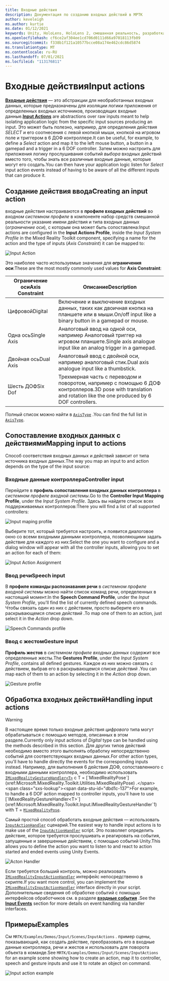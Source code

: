 ```yaml
---
title: Входные действия
description: Документация по созданию входных действий в МРТК
author: keveleigh
ms.author: kurtie
ms.date: 01/12/2021
keywords: Unity, HoloLens, HoloLens 2, смешанная реальность, разработка, мртк, инпутактионс,
ms.openlocfilehash: cf6ce2af304ee1cd706d0111d66a97018113fb09
ms.sourcegitcommit: f338b1f121a10577bcce08a174e462cdc86d5874
ms.translationtype: MT
ms.contentlocale: ru-RU
ms.lasthandoff: 07/01/2021
ms.locfileid: "113176811"
---
```

# <a name="input-actions"></a><span data-ttu-id="dbd1c-104">Входные действия</span><span class="sxs-lookup"><span data-stu-id="dbd1c-104">Input actions</span></span>

<span data-ttu-id="dbd1c-105">[**Входные действия**](input-actions.md) — это абстракции для необработанных входных данных, которые предназначены для изоляции логики приложения от определенных входных источников, производящих входные данные.</span><span class="sxs-lookup"><span data-stu-id="dbd1c-105">[**Input Actions**](input-actions.md) are abstractions over raw inputs meant to help isolating application logic from the specific input sources producing an input.</span></span> <span data-ttu-id="dbd1c-106">Это может быть полезно, например, для определения действия *SELECT* и его соотнесения с левой кнопкой мыши, кнопкой на игровом поле и триггером в 6 ДОФ контроллере.</span><span class="sxs-lookup"><span data-stu-id="dbd1c-106">It can be useful, for example, to define a *Select* action and map it to the left mouse button, a button in a gamepad and a trigger in a 6 DOF controller.</span></span> <span data-ttu-id="dbd1c-107">Затем можно настроить для приложения логику прослушивания событий *выбора* входных действий вместо того, чтобы знать все различные входные данные, которые могут его создать.</span><span class="sxs-lookup"><span data-stu-id="dbd1c-107">You can then have your application logic listen for *Select* input action events instead of having to be aware of all the different inputs that can produce it.</span></span>

## <a name="creating-an-input-action"></a><span data-ttu-id="dbd1c-108">Создание действия ввода</span><span class="sxs-lookup"><span data-stu-id="dbd1c-108">Creating an input action</span></span>

<span data-ttu-id="dbd1c-109">входные действия настраиваются в **профиле входных действий** во *входном системном профиле* в компоненте набор средств смешанной реальности указание имени действия и типа входных данных (*ограничение оси*), с которым она может быть сопоставлена:</span><span class="sxs-lookup"><span data-stu-id="dbd1c-109">Input actions are configured in the **Input Actions Profile**, inside the *Input System Profile* in the Mixed Reality Toolkit component, specifying a name for the action and the type of inputs (*Axis Constraint*) it can be mapped to:</span></span>

<img src="../images/input/InputActions.png" alt="Input Action" style="max-width:100%;">

<span data-ttu-id="dbd1c-110">Это наиболее часто используемые значения для **ограничения оси**:</span><span class="sxs-lookup"><span data-stu-id="dbd1c-110">These are the most mostly commonly used values for **Axis Constraint**:</span></span>

<span data-ttu-id="dbd1c-111">Ограничение оси</span><span class="sxs-lookup"><span data-stu-id="dbd1c-111">Axis Constraint</span></span> | <span data-ttu-id="dbd1c-112">Описание</span><span class="sxs-lookup"><span data-stu-id="dbd1c-112">Description</span></span>
--- | ---
<span data-ttu-id="dbd1c-113">Цифровой</span><span class="sxs-lookup"><span data-stu-id="dbd1c-113">Digital</span></span> | <span data-ttu-id="dbd1c-114">Включение и выключение входных данных, таких как двоичная кнопка на планшете или в мыши.</span><span class="sxs-lookup"><span data-stu-id="dbd1c-114">On/off input like a binary button in a gamepad or mouse.</span></span>
<span data-ttu-id="dbd1c-115">Одна ось</span><span class="sxs-lookup"><span data-stu-id="dbd1c-115">Single Axis</span></span> | <span data-ttu-id="dbd1c-116">Аналоговый ввод на одной оси, например Аналоговый триггер на игровом планшете.</span><span class="sxs-lookup"><span data-stu-id="dbd1c-116">Single axis analogue input like an analog trigger in a gamepad.</span></span>
<span data-ttu-id="dbd1c-117">Двойная ось</span><span class="sxs-lookup"><span data-stu-id="dbd1c-117">Dual Axis</span></span> | <span data-ttu-id="dbd1c-118">Аналоговый ввод с двойной оси, например аналоговый стик.</span><span class="sxs-lookup"><span data-stu-id="dbd1c-118">Dual axis analogue input like a thumbstick.</span></span>
<span data-ttu-id="dbd1c-119">Шесть ДОФ</span><span class="sxs-lookup"><span data-stu-id="dbd1c-119">Six Dof</span></span> | <span data-ttu-id="dbd1c-120">Трехмерная часть с переводом и поворотом, например с помощью 6 ДОФ контроллеров.</span><span class="sxs-lookup"><span data-stu-id="dbd1c-120">3D pose with translation and rotation like the one produced by 6 DOF controllers.</span></span>

<span data-ttu-id="dbd1c-121">Полный список можно найти в [`AxisType`](xref:Microsoft.MixedReality.Toolkit.Utilities.AxisType) .</span><span class="sxs-lookup"><span data-stu-id="dbd1c-121">You can find the full list in [`AxisType`](xref:Microsoft.MixedReality.Toolkit.Utilities.AxisType).</span></span>

## <a name="mapping-input-to-actions"></a><span data-ttu-id="dbd1c-122">Сопоставление входных данных с действиями</span><span class="sxs-lookup"><span data-stu-id="dbd1c-122">Mapping input to actions</span></span>

<span data-ttu-id="dbd1c-123">Способ соответствия входных данных и действий зависит от типа источника входных данных.</span><span class="sxs-lookup"><span data-stu-id="dbd1c-123">The way you map an input to and action depends on the type of the input source:</span></span>

### <a name="controller-input"></a><span data-ttu-id="dbd1c-124">Входные данные контроллера</span><span class="sxs-lookup"><span data-stu-id="dbd1c-124">Controller input</span></span>

<span data-ttu-id="dbd1c-125">Перейдите в **профиль сопоставления входных данных контроллера** в *системном профиле входной системы*.</span><span class="sxs-lookup"><span data-stu-id="dbd1c-125">Go to the **Controller Input Mapping Profile**, under the *Input System Profile*.</span></span> <span data-ttu-id="dbd1c-126">Здесь вы найдете список всех поддерживаемых контроллеров:</span><span class="sxs-lookup"><span data-stu-id="dbd1c-126">There you will find a list of all supported controllers:</span></span>

<img src="../images/input/ControllerInputMappingProfile.PNG" alt="Input maping profile" style="max-width:100%;">

<span data-ttu-id="dbd1c-127">Выберите тот, который требуется настроить, и появится диалоговое окно со всеми входными данными контроллера, позволяющими задать действие для каждого из них:</span><span class="sxs-lookup"><span data-stu-id="dbd1c-127">Select the one you want to configure and a dialog window will appear with all the controller inputs, allowing you to set an action for each of them:</span></span>

<img src="../images/input/InputActionAssignment.PNG" alt="Input Action Assignment" style="max-width:100%;">

### <a name="speech-input"></a><span data-ttu-id="dbd1c-128">Ввод речи</span><span class="sxs-lookup"><span data-stu-id="dbd1c-128">Speech input</span></span>

<span data-ttu-id="dbd1c-129">В **профиле команды распознавания речи** в *системном профиле входной системы* можно найти список команд речи, определенных в настоящий момент.</span><span class="sxs-lookup"><span data-stu-id="dbd1c-129">In the **Speech Command Profile**, under the *Input System Profile*, you'll find the list of currently defined speech commands.</span></span> <span data-ttu-id="dbd1c-130">Чтобы связать один из них с действием, просто выберите его в раскрывающемся списке *действий* .</span><span class="sxs-lookup"><span data-stu-id="dbd1c-130">To map one of them to an action, just select it in the *Action* drop down.</span></span>

<img src="../images/input/SpeechCommandsProfile.png" alt="Speech Commands profile" style="max-width:100%;">

### <a name="gesture-input"></a><span data-ttu-id="dbd1c-131">Ввод с жестом</span><span class="sxs-lookup"><span data-stu-id="dbd1c-131">Gesture input</span></span>

<span data-ttu-id="dbd1c-132">**Профиль жестов** в *системном профиле входных данных* содержит все определенные жесты.</span><span class="sxs-lookup"><span data-stu-id="dbd1c-132">The **Gestures Profile**, under the *Input System Profile*, contains all defined gestures.</span></span> <span data-ttu-id="dbd1c-133">Каждое из них можно связать с действием, выбрав его в раскрывающемся списке *действий* .</span><span class="sxs-lookup"><span data-stu-id="dbd1c-133">You can map each of them to an action by selecting it in the *Action* drop down.</span></span>

<img src="../images/input/GestureProfile.png" alt="Gesture profile" style="max-width:100%;">

## <a name="handling-input-actions"></a><span data-ttu-id="dbd1c-134">Обработка входных действий</span><span class="sxs-lookup"><span data-stu-id="dbd1c-134">Handling input actions</span></span>

> [!WARNING]
> <span data-ttu-id="dbd1c-135">В настоящее время только входные действия *цифрового* типа могут обрабатываться с помощью методов, описанных в этом разделе.</span><span class="sxs-lookup"><span data-stu-id="dbd1c-135">Currently only input actions of *Digital* type can be handled using the methods described in this section.</span></span> <span data-ttu-id="dbd1c-136">Для других типов действий необходимо вместо этого выполнять обработку непосредственно событий для соответствующих входных данных.</span><span class="sxs-lookup"><span data-stu-id="dbd1c-136">For other action types, you'll have to handle directly the events for the corresponding inputs instead.</span></span> <span data-ttu-id="dbd1c-137">Например, для выполнения 6 действия ДОФ, сопоставленного с входными данными контроллера, необходимо использовать [`IMixedRealityGestureHandler<T>`](xref:Microsoft.MixedReality.Toolkit.Input.IMixedRealityGestureHandler`1) с T = [`MixedRealityPose`](xref:Microsoft.MixedReality.Toolkit.Utilities.MixedRealityPose) .</span><span class="sxs-lookup"><span data-stu-id="dbd1c-137">For example, to handle a 6 DOF action mapped to controller inputs, you'll have to use [`IMixedRealityGestureHandler<T>`](xref:Microsoft.MixedReality.Toolkit.Input.IMixedRealityGestureHandler`1) with T = [`MixedRealityPose`](xref:Microsoft.MixedReality.Toolkit.Utilities.MixedRealityPose).</span></span>

<span data-ttu-id="dbd1c-138">Самый простой способ обработать входные действия — использовать [`InputActionHandler`](xref:Microsoft.MixedReality.Toolkit.Input.InputActionHandler) сценарий.</span><span class="sxs-lookup"><span data-stu-id="dbd1c-138">The easiest way to handle input actions is to make use of the [`InputActionHandler`](xref:Microsoft.MixedReality.Toolkit.Input.InputActionHandler) script.</span></span> <span data-ttu-id="dbd1c-139">Это позволяет определить действие, которое требуется прослушивать и реагировать на события, запущенные и завершенные действием, с помощью событий Unity.</span><span class="sxs-lookup"><span data-stu-id="dbd1c-139">This allows you to define the action you want to listen to and react to action started and ended events using Unity Events.</span></span>

<img src="../images/input/InputActionHandler.PNG" alt="Acton Handler" style="max-width:100%;">

<span data-ttu-id="dbd1c-140">Если требуется больший контроль, можно реализовать [`IMixedRealityInputActionHandler`](xref:Microsoft.MixedReality.Toolkit.Input.IMixedRealityInputActionHandler) интерфейс непосредственно в скрипте.</span><span class="sxs-lookup"><span data-stu-id="dbd1c-140">If you want more control, you can implement the [`IMixedRealityInputActionHandler`](xref:Microsoft.MixedReality.Toolkit.Input.IMixedRealityInputActionHandler) interface directly in your script.</span></span> <span data-ttu-id="dbd1c-141">Дополнительные сведения об обработке событий с помощью интерфейсов обработчиков см. в разделе [**входные события**](input-events.md) .</span><span class="sxs-lookup"><span data-stu-id="dbd1c-141">See the [**Input Events**](input-events.md) section for more details on event handling via handler interfaces.</span></span>

## <a name="examples"></a><span data-ttu-id="dbd1c-142">Примеры</span><span class="sxs-lookup"><span data-stu-id="dbd1c-142">Examples</span></span>

<span data-ttu-id="dbd1c-143">См `MRTK/Examples/Demos/Input/Scenes/InputActions` . пример сцены, показывающий, как создать действие, преобразовать его в входные данные контроллера, речи и жестов и использовать для поворота объекта в команде.</span><span class="sxs-lookup"><span data-stu-id="dbd1c-143">See `MRTK/Examples/Demos/Input/Scenes/InputActions` for an example scene showing how to create an action, map it to controller, speech and gesture inputs and use it to rotate an object on command.</span></span>

<img src="../images/input/InputActionsExample.PNG" alt="Input action example" style="max-width:100%;">
